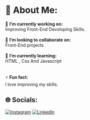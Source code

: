 # 💫 About Me:
🔭 **I’m currently working on:**  <br>Improving Front-End Devoloping Skills.<br><br>👯 **I’m looking to collaborate on:**  <br>Front-End projects<br><br>🌱 **I’m currently learning:**  <br>HTML , Css And Javascript<br><br><br>⚡ **Fun fact:**  <br>I love improving my skills.


## 🌐 Socials:
[![Instagram](https://img.shields.io/badge/Instagram-%23E4405F.svg?logo=Instagram&logoColor=white)](https://instagram.com/satbhai_deva_01?igshid=MzRlODBiNWFlZA==) [![LinkedIn](https://img.shields.io/badge/LinkedIn-%230077B5.svg?logo=linkedin&logoColor=white)](https://www.linkedin.com/in/devendra-satbhai-593999281/)
